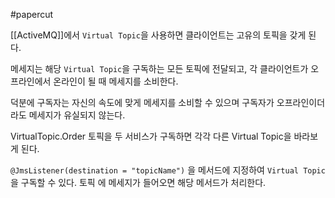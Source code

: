 #papercut 

[[ActiveMQ]]에서 `Virtual Topic`을 사용하면 클라이언트는 고유의 토픽을 갖게 된다.

메세지는 해당 `Virtual Topic`을 구독하는 모든 토픽에 전달되고, 각 클라이언트가 오프라인에서 온라인이 될 때 메세지를 소비한다.

덕분에 구독자는 자신의 속도에 맞게 메세지를 소비할 수 있으며 구독자가 오프라인이더라도 메세지가 유실되지 않는다.

VirtualTopic.Order 토픽을 두 서비스가 구독하면 각각 다른 Virtual Topic을 바라보게 된다.

`@JmsListener(destination = "topicName")` 을 메서드에 지정하여 `Virtual Topic`을 구독할 수 있다. 
토픽 에 메세지가 들어오면 해당 메서드가 처리한다.